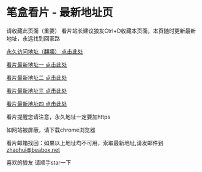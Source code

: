 # 笔盒看片 - 最新地址页

请收藏此页面（重要）
看片站长建议狼友Ctrl+D收藏本页面，本页随时更新最新地址，永远找到回家路

[永久访问地址（翻牆） 点击此处](https://beabox.net/)

[看片最新地址一 点击此处](https://bhy9w0l7q7g1.shop)

[看片最新地址二 点击此处](https://bhc7e0t7p4k5.shop)

[看片最新地址三 点击此处](https://bhv8a8j7t1d7.shop)

[看片最新地址四 点击此处](https://bhz9x6j6o6i2.shop)

看片提醒您请注意，永久地址一定要加https

如网站被屏蔽，请下载chrome浏览器

看片邮箱找回：如果以上地址均不可用，索取最新地址,请发邮件到 zhaohui@beabox.net

喜欢的狼友 请顺手star一下